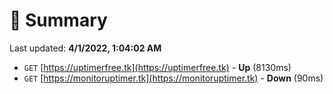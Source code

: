 # 📖 Summary
Last updated: **4/1/2022, 1:04:02 AM**

- `GET` [https://uptimerfree.tk](https://uptimerfree.tk) - **Up** (8130ms)
- `GET` [https://monitoruptimer.tk](https://monitoruptimer.tk) - **Down** (90ms)
